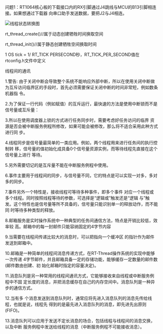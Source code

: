 问题1：RT1064核心板的下载接口内的RX引脚通过J4跳线与MCU的B13引脚相连接。如果想通过下载器    向串口助手发送数据，要把J2与J4相连。

![线程状态转换图](https://www.rt-thread.org/document/site/rt-thread-version/rt-thread-standard/programming-manual/thread/figures/04thread_sta.png)

rt_thread_create()//属于动态创建牺牲时间换取空间

rt_thread_init()//属于静态创建牺牲空间换取时间

1 OS tick = 1/ RT_TICK PERSECOND秒，RT_TICK_PER_SECOND值在rtconfig.h文件中定义

线程间的通讯

1.警告: 由于关闭中断会导致整个系统不能响应外部中断，所以在使用关闭中断做为互斥访问临界区的手段时，首先必须需要保证关闭中断的时间非常短，例如数条机器指 令。

2.为了保证一行代码（例如赋值）的互斥运行，最快速的方法是使用中断锁而不是信号量或互斥量：

3.所以在使用调度器上锁的方式进行任务同步时，需要考虑好任务访问的临界 资源是否会被中断服务例程所修改，如果可能会被修改，那么将不适合采用此种方式进行同 步。

4.线程同步是信号量最简单的一类应用。例如，两个线程用来进行任务间的执行控制转 移，信号量的值初始化成具备0个信号量资源实例，而等待线程先直接在这个信号量上进行 等待。

5.另外需要切记的是互斥量不能在中断服务例程中使用。

6.事件主要用于线程间的同步，与信号量不同，它的特点是可以实现一对多，多对多的同步。

7.事件另外一个特性是，接收线程可等待多种事件，即多个事件 对应一个线程或多个线程。同时按照线程等待的参数，可选择是“逻辑或”触发还是“逻辑 与”触发。这个特性也是信号量等所不具备的，信号量只能识别单一的释放动作，而不能同 时等待多种类型的释放。

8.邮箱服务是实时操作系统中一种典型的任务间通信方法，特点是开销比较低，效率较 高。邮箱中的每一封邮件只能容纳固定的4字节内容

9.当需要在线程间传递比较大的消息时，可以把指向一个缓冲区 的指针作为邮件发送到邮箱中。

10.邮箱是一种简单的线程间消息传递方式，在RT-Thread操作系统的实现中能够一次传递 4字节邮件，并且邮箱具备一定的存储功能，能够缓存一定数量的邮件数(邮件数由创建、初 始化邮箱时指定的容量决定)。

11.消息队列是另一种常用的线程间通讯方式，它能够接收来自线程或中断服务例程中不固 定长度的消息，并把消息缓存在自己的内存空间中。消息队列是一种异步的通信方式。

12.当有多 个消息发送到消息队列时，通常应将先进入消息队列的消息先传给线程，也就是说，线程先 得到的是最先进入消息队列的消息，即先进先出原则(FIFO)。

13.消息队列可以应用于发送不定长消息的场合，包括线程与线程间的消息交换，以及中断 服务例程中发送给线程的消息（中断服务例程不可能接收消息）。

